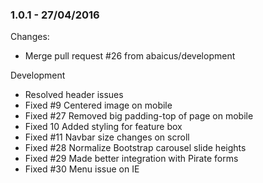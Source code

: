 

### 1.0.1 - 27/04/2016

 Changes: 


 * Merge pull request #26 from abaicus/development

Development
 * Resolved header issues
 * Fixed #9 Centered image on mobile
 * Fixed #27 Removed big padding-top of page on mobile
 * Fixed 10 Added styling for feature box
 * Fixed #11 Navbar size changes on scroll
 * Fixed #28 Normalize Bootstrap carousel slide heights
 * Fixed #29 Made better integration with Pirate forms
 * Fixed #30 Menu issue on IE
